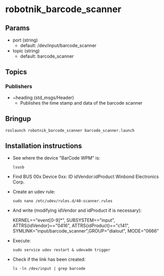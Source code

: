 # robotnik_barcode_scanner

## Params
* port (string)
  * default: /dev/input/barcode_scanner
* topic (string)
  * default: barcode_scanner

## Topics
### Publishers

* ~heading (std_msgs/Header)
  * Publishes the time stamp and data of the barcode scanner

## Bringup

```
roslaunch robotnik_barcode_scanner barcode_scanner.launch
```

## Installation instructions
- See where the device "BarCode WPM" is:
  ```
  lsusb
  ```
- Find BUS 00x Device 0xx: ID idVendor:idProduct Winbond Electronics Corp.
- Create an udev rule:
  ```
  sudo nano /etc/udev/rules.d/40-scanner.rules
  ```
- And write (modifying idVendor and idProduct if is necessary):

  KERNEL=="event[0-9]*", SUBSYSTEM=="input", ATTRS{idVendor}=="0416", ATTRS{idProduct}=="c141", SYMLINK="input/barcode_scanner",GROUP="dialout", MODE="0666"
- Execute:
  ```
  sudo service udev restart & udevadm trigger
  ```
- Check if the link has been created:
  ```
  ls -ln /dev/input | grep barcode
  ```
